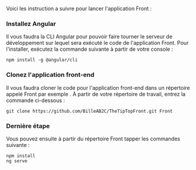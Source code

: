 Voici les instruction a suivre pour lancer l'application Front :

### Installez Angular

Il vous faudra la CLI Angular pour pouvoir faire tourner le serveur de développement sur lequel sera exécuté le code de l'application Front. Pour l'installer, exécutez la commande suivante à partir de votre console :

    npm install -g @angular/cli

### Clonez l'application front-end

Il vous faudra cloner le code pour l'application front-end dans un répertoire appelé Front par exemple . À partir de votre répertoire de travail, entrez la commande ci-dessous :

    git clone https://github.com/BilleAB2C/TheTipTopFront.git Front


### Dernière étape

Vous pouvez ensuite à partir du répertoire Front tapper les commandes suivante :

    npm install
    ng serve
